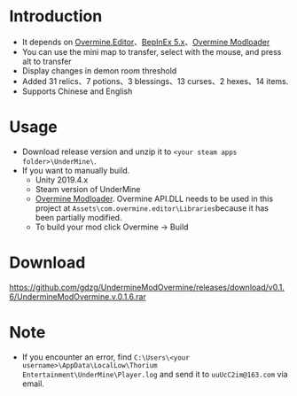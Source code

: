 

# Introduction
* It depends on [Overmine.Editor](https://github.com/Knugel/Overmine.Editor)、[BepInEx 5.x](https://github.com/BepInEx/BepInEx)、[Overmine Modloader](https://github.com/Knugel/Overmine)
* You can use the mini map to transfer, select with the mouse, and press alt to transfer
* Display changes in demon room threshold
* Added 31 relics、7 potions、3 blessings、13 curses、2 hexes、14 items.
* Supports Chinese and English
# Usage
* Download release version and unzip it to ``<your steam apps folder>\UnderMine\``.
* If you want to manually build.
  * Unity 2019.4.x
  * Steam version of UnderMine
  * [Overmine Modloader](https://github.com/Knugel/Overmine). Overmine API.DLL needs to be used in this project at ``Assets\com.overmine.editor\Libraries``because it has been partially modified.
  * To build your mod click Overmine -> Build
# Download
https://github.com/gdzg/UndermineModOvermine/releases/download/v0.1.6/UndermineModOvermine.v.0.1.6.rar
# Note
* If you encounter an error, find ``C:\Users\<your username>\AppData\LocalLow\Thorium Entertainment\UnderMine\Player.log`` and send it to ``uuUcC2im@163.com`` via email.

